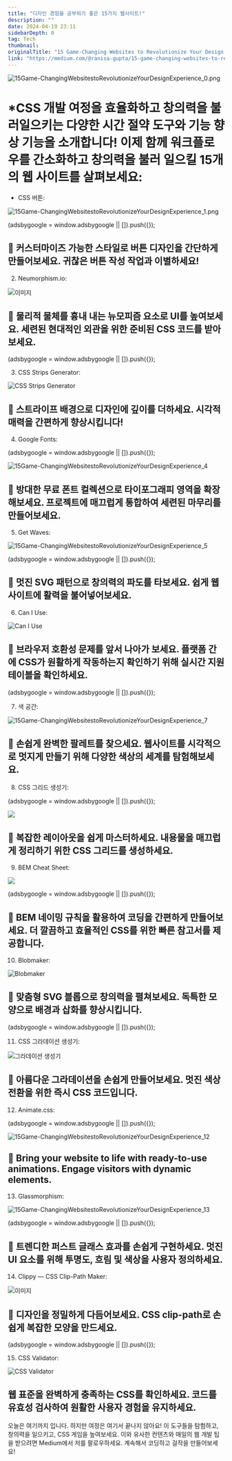 ```yaml
---
title: "디자인 경험을 공부하기 좋은 15가지 웹사이트!"
description: ""
date: 2024-04-19 23:11
sidebarDepth: 0
tag: Tech
thumbnail: 
originalTitle: "15 Game-Changing Websites to Revolutionize Your Design Experience!"
link: "https://medium.com/@ranisa-gupta/15-game-changing-websites-to-revolutionize-your-design-experience-16fd5fa16efa"
---
```



![15Game-ChangingWebsitestoRevolutionizeYourDesignExperience_0.png](./img/15Game-ChangingWebsitestoRevolutionizeYourDesignExperience_0.png)

# *CSS 개발 여정을 효율화하고 창의력을 불러일으키는 다양한 시간 절약 도구와 기능 향상 기능을 소개합니다! 이제 함께 워크플로우를 간소화하고 창의력을 불러 일으킬 15개의 웹 사이트를 살펴보세요:

- CSS 버튼:

![15Game-ChangingWebsitestoRevolutionizeYourDesignExperience_1.png](./img/15Game-ChangingWebsitestoRevolutionizeYourDesignExperience_1.png)

<!-- ui-log 수평형 -->
<ins class="adsbygoogle"
  style="display:block"
  data-ad-client="ca-pub-4877378276818686"
  data-ad-slot="9743150776"
  data-ad-format="auto"
  data-full-width-responsive="true"></ins>
<component is="script">
(adsbygoogle = window.adsbygoogle || []).push({});
</component>

## 🔼 커스터마이즈 가능한 스타일로 버튼 디자인을 간단하게 만들어보세요. 귀찮은 버튼 작성 작업과 이별하세요!

2. Neumorphism.io:

![이미지](./img/15Game-ChangingWebsitestoRevolutionizeYourDesignExperience_2.png)

## 🔼 물리적 물체를 흉내 내는 뉴모피즘 요소로 UI를 높여보세요. 세련된 현대적인 외관을 위한 준비된 CSS 코드를 받아보세요.

<!-- ui-log 수평형 -->
<ins class="adsbygoogle"
  style="display:block"
  data-ad-client="ca-pub-4877378276818686"
  data-ad-slot="9743150776"
  data-ad-format="auto"
  data-full-width-responsive="true"></ins>
<component is="script">
(adsbygoogle = window.adsbygoogle || []).push({});
</component>

3. CSS Strips Generator:

![CSS Strips Generator](./img/15Game-ChangingWebsitestoRevolutionizeYourDesignExperience_3.png)

## 🔼 스트라이프 배경으로 디자인에 깊이를 더하세요. 시각적 매력을 간편하게 향상시킵니다!

4. Google Fonts:

<!-- ui-log 수평형 -->
<ins class="adsbygoogle"
  style="display:block"
  data-ad-client="ca-pub-4877378276818686"
  data-ad-slot="9743150776"
  data-ad-format="auto"
  data-full-width-responsive="true"></ins>
<component is="script">
(adsbygoogle = window.adsbygoogle || []).push({});
</component>

![15Game-ChangingWebsitestoRevolutionizeYourDesignExperience_4](./img/15Game-ChangingWebsitestoRevolutionizeYourDesignExperience_4.png)

## 🔼 방대한 무료 폰트 컬렉션으로 타이포그래피 영역을 확장해보세요. 프로젝트에 매끄럽게 통합하여 세련된 마무리를 만들어보세요.

5. Get Waves:

![15Game-ChangingWebsitestoRevolutionizeYourDesignExperience_5](./img/15Game-ChangingWebsitestoRevolutionizeYourDesignExperience_5.png)

<!-- ui-log 수평형 -->
<ins class="adsbygoogle"
  style="display:block"
  data-ad-client="ca-pub-4877378276818686"
  data-ad-slot="9743150776"
  data-ad-format="auto"
  data-full-width-responsive="true"></ins>
<component is="script">
(adsbygoogle = window.adsbygoogle || []).push({});
</component>

## 🔼 멋진 SVG 패턴으로 창의력의 파도를 타보세요. 쉽게 웹사이트에 활력을 불어넣어보세요.

6. Can I Use:

![Can I Use](./img/15Game-ChangingWebsitestoRevolutionizeYourDesignExperience_6.png)

## 🔼 브라우저 호환성 문제를 앞서 나아가 보세요. 플랫폼 간에 CSS가 원활하게 작동하는지 확인하기 위해 실시간 지원 테이블을 확인하세요.

<!-- ui-log 수평형 -->
<ins class="adsbygoogle"
  style="display:block"
  data-ad-client="ca-pub-4877378276818686"
  data-ad-slot="9743150776"
  data-ad-format="auto"
  data-full-width-responsive="true"></ins>
<component is="script">
(adsbygoogle = window.adsbygoogle || []).push({});
</component>

7. 색 공간:

![15Game-ChangingWebsitestoRevolutionizeYourDesignExperience_7](./img/15Game-ChangingWebsitestoRevolutionizeYourDesignExperience_7.png)

## 🔼 손쉽게 완벽한 팔레트를 찾으세요. 웹사이트를 시각적으로 멋지게 만들기 위해 다양한 색상의 세계를 탐험해보세요.

8. CSS 그리드 생성기:

<!-- ui-log 수평형 -->
<ins class="adsbygoogle"
  style="display:block"
  data-ad-client="ca-pub-4877378276818686"
  data-ad-slot="9743150776"
  data-ad-format="auto"
  data-full-width-responsive="true"></ins>
<component is="script">
(adsbygoogle = window.adsbygoogle || []).push({});
</component>

<img src="./img/15Game-ChangingWebsitestoRevolutionizeYourDesignExperience_8.png" />

## 🔼 복잡한 레이아웃을 쉽게 마스터하세요. 내용물을 매끄럽게 정리하기 위한 CSS 그리드를 생성하세요.

9. BEM Cheat Sheet:

<img src="./img/15Game-ChangingWebsitestoRevolutionizeYourDesignExperience_9.png" />

<!-- ui-log 수평형 -->
<ins class="adsbygoogle"
  style="display:block"
  data-ad-client="ca-pub-4877378276818686"
  data-ad-slot="9743150776"
  data-ad-format="auto"
  data-full-width-responsive="true"></ins>
<component is="script">
(adsbygoogle = window.adsbygoogle || []).push({});
</component>

## 🔼 BEM 네이밍 규칙을 활용하여 코딩을 간편하게 만들어보세요. 더 깔끔하고 효율적인 CSS를 위한 빠른 참고서를 제공합니다.

10. Blobmaker:

![Blobmaker](./img/15Game-ChangingWebsitestoRevolutionizeYourDesignExperience_10.png)

## 🔼 맞춤형 SVG 블롭으로 창의력을 펼쳐보세요. 독특한 모양으로 배경과 삽화를 향상시킵니다.

<!-- ui-log 수평형 -->
<ins class="adsbygoogle"
  style="display:block"
  data-ad-client="ca-pub-4877378276818686"
  data-ad-slot="9743150776"
  data-ad-format="auto"
  data-full-width-responsive="true"></ins>
<component is="script">
(adsbygoogle = window.adsbygoogle || []).push({});
</component>

11. CSS 그라데이션 생성기:

![그라데이션 생성기](./img/15Game-ChangingWebsitestoRevolutionizeYourDesignExperience_11.png)

## 🔼 아름다운 그라데이션을 손쉽게 만들어보세요. 멋진 색상 전환을 위한 즉시 CSS 코드입니다.

12. Animate.css:

<!-- ui-log 수평형 -->
<ins class="adsbygoogle"
  style="display:block"
  data-ad-client="ca-pub-4877378276818686"
  data-ad-slot="9743150776"
  data-ad-format="auto"
  data-full-width-responsive="true"></ins>
<component is="script">
(adsbygoogle = window.adsbygoogle || []).push({});
</component>


![15Game-ChangingWebsitestoRevolutionizeYourDesignExperience_12](./img/15Game-ChangingWebsitestoRevolutionizeYourDesignExperience_12.png)

## 🔼 Bring your website to life with ready-to-use animations. Engage visitors with dynamic elements.

13. Glassmorphism:

![15Game-ChangingWebsitestoRevolutionizeYourDesignExperience_13](./img/15Game-ChangingWebsitestoRevolutionizeYourDesignExperience_13.png)

<!-- ui-log 수평형 -->
<ins class="adsbygoogle"
  style="display:block"
  data-ad-client="ca-pub-4877378276818686"
  data-ad-slot="9743150776"
  data-ad-format="auto"
  data-full-width-responsive="true"></ins>
<component is="script">
(adsbygoogle = window.adsbygoogle || []).push({});
</component>

## 🔼 트렌디한 퍼스트 글래스 효과를 손쉽게 구현하세요. 멋진 UI 요소를 위해 투명도, 흐림 및 색상을 사용자 정의하세요.

14. Clippy — CSS Clip-Path Maker:

![이미지](./img/15Game-ChangingWebsitestoRevolutionizeYourDesignExperience_14.png)

## 🔼 디자인을 정밀하게 다듬어보세요. CSS clip-path로 손쉽게 복잡한 모양을 만드세요.

<!-- ui-log 수평형 -->
<ins class="adsbygoogle"
  style="display:block"
  data-ad-client="ca-pub-4877378276818686"
  data-ad-slot="9743150776"
  data-ad-format="auto"
  data-full-width-responsive="true"></ins>
<component is="script">
(adsbygoogle = window.adsbygoogle || []).push({});
</component>

15. CSS Validator:

![CSS Validator](./img/15Game-ChangingWebsitestoRevolutionizeYourDesignExperience_15.png)

## 웹 표준을 완벽하게 충족하는 CSS를 확인하세요. 코드를 유효성 검사하여 원활한 사용자 경험을 유지하세요.

오늘은 여기까지 입니다. 하지만 여정은 여기서 끝나지 않아요! 이 도구들을 탐험하고, 창의력을 일으키고, CSS 게임을 높여보세요. 이와 유사한 컨텐츠와 매일의 웹 개발 팁을 받으려면 Medium에서 저를 팔로우하세요. 계속해서 코딩하고 걸작을 만들어보세요!